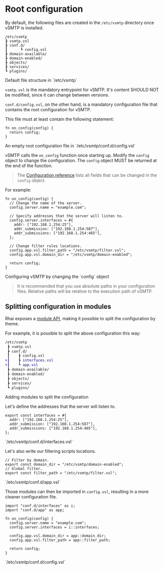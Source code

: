 # Root configuration

By default, the following files are created in the `/etc/vsmtp` directory once vSMTP is installed.

```
/etc/vsmtp
┣ vsmtp.vsl
┣ conf.d/
┃      ┗ config.vsl
┣ domain-available/
┣ domain-enabled/
┣ objects/
┣ services/
┗ plugins/
```
<p class="ann"> Default file structure in `/etc/vsmtp`</p>

`vsmtp.vsl` is the mandatory entrypoint for vSMTP. It's content SHOULD NOT be modified, since it can change between versions.

`conf.d/config.vsl`, on the other hand, is a mandatory configuration file that contains the root configuration for vSMTP.

This file must at least contain the following statement:

```rust,ignore
fn on_config(config) {
  return config;
}
```
<p class="ann"> An empty root configuration file in `/etc/vsmtp/conf.d/config.vsl`</p>

vSMTP calls the `on_config` function once starting up. Modify the `config` object to change the configuration. The `config` object MUST be returned at the end of the function.

> The [Configuration reference](../../ref/vSL/api/var::cfg.md) lists all fields that can be changed in the `config` object.

For example:

```rust,ignore
fn on_config(config) {
  // Change the name of the server.
  config.server.name = "example.com";

  // Specify addresses that the server will listen to.
  config.server.interfaces = #{
    addr: ["192.168.1.254:25"],
    addr_submission: ["192.168.1.254:587"],
    addr_submissions: ["192.168.1.254:465"],
  };

  // Change filter rules locations.
  config.app.vsl.filter_path = "/etc/vsmtp/filter.vsl";
  config.app.vsl.domain_dir = "/etc/vsmtp/domain-enabled";

  return config;
}
```

<p class="ann"> Configuring vSMTP by changing the `config` object </p>

> It is recommended that you use absolute paths in your configuration files. Relative paths will be relative to the execution path of vSMTP.

## Splitting configuration in modules

Rhai exposes a [module API](https://rhai.rs/book/language/modules/index.html), making it possible to split the configuration by theme.

For example, it is possible to split the above configuration this way:

```diff
/etc/vsmtp
 ┣ vsmtp.vsl
 ┣ conf.d/
 ┃    ┣ config.vsl
+┃    ┣ interfaces.vsl
+┃    ┗ app.vsl
 ┣ domain-available/
 ┣ domain-enabled/
 ┣ objects/
 ┣ services/
 ┗ plugins/
```
<p class="ann"> Adding modules to split the configuration </p>

Let's define the addresses that the server will listen to.

```rust,ignore
export const interfaces = #{
  addr: ["192.168.1.254:25"],
  addr_submission: ["192.168.1.254:587"],
  addr_submissions: ["192.168.1.254:465"],
};
```
<p class="ann"> `/etc/vsmtp/conf.d/interfaces.vsl` </p>

Let's also write our filtering scripts locations.

```rust,ignore
// Filter by domain.
export const domain_dir = "/etc/vsmtp/domain-enabled";
// Global filter.
export const filter_path = "/etc/vsmtp/filter.vsl";
```
<p class="ann"> `/etc/vsmtp/conf.d/app.vsl` </p>

Those modules can then be imported in `config.vsl`, resulting in a more cleaner configuration file.

```rust,ignore
import "conf.d/interfaces" as i;
import "conf.d/app" as app;

fn on_config(config) {
  config.server.name = "example.com";
  config.server.interfaces = i::interfaces;

  config.app.vsl.domain_dir = app::domain_dir;
  config.app.vsl.filter_path = app::filter_path;

  return config;
}
```
<p class="ann"> `/etc/vsmtp/conf.d/config.vsl` </p>